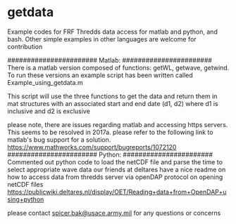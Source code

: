 # getdata
Example codes for FRF Thredds data access for matlab and python, and bash.  Other simple examples in other languages are welcome for contribution

#######################
Matlab:
#######################
There is a matlab version composed of functions: 
getWL, getwave, getwind.  To run these versions an example script has been written called Example_using_getdata.m

This script will use the three functions to get the data and return them in mat structures with an associated start
and end date (d1, d2)  where d1 is inclusive and d2 is exclusive

please note, there are issues regarding matlab and accessing https servers.  This seems to be resolved in 2017a.  please refer to the following link to matlab's bug support for a solution. 
https://www.mathworks.com/support/bugreports/1072120
#######################
Python:
#######################
Commented out python code to load the netCDF file and parse the time to select appropriate wave data
our friends at deltares have a nice readme on how to access data from thredds server via openDAP protocol on opening netCDF files 
https://publicwiki.deltares.nl/display/OET/Reading+data+from+OpenDAP+using+python

please contact spicer.bak@usace.army.mil for any questions or concerns
